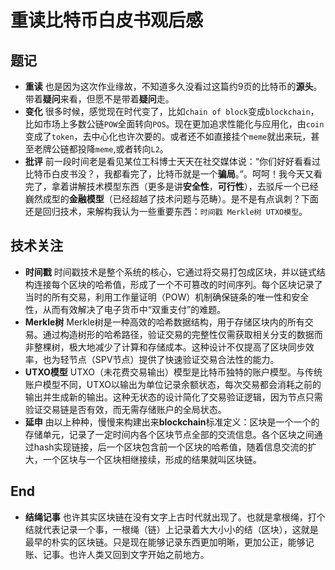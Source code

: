 # 重读比特币白皮书观后感

## 题记
* **重读** 也是因为这次作业缘故，不知道多久没看过这篇约9页的比特币的**源头**。带着**疑问**来看，但愿不是带着**疑问**走。
* **变化** 很多时候，感觉现在时代变了，比如`chain of block`变成`blockchain`，比如市场上多数公链`POW`全面转向`POS`。现在更加追求性能化与应用化，由`coin`变成了`token`，去中心化也许次要的。或者还不如直接挂个`meme`就出来玩，甚至老牌公链都投降`meme`,或者转向`L2`。
* **批评** 前一段时间老是看见某位工科博士天天在社交媒体说：“你们好好看看过比特币白皮书没？，我都看完了，比特币就是一个**骗局**。”。呵呵！我今天又看完了，拿着讲解技术模型东西（更多是讲**安全性**，**可行性**），去驳斥一个已经巍然成型的**金融模型**（已经超越了技术问题与范畴）。是不是有点讽刺？下面还是回归技术，来解构我认为一些重要东西：`时间戳 Merkle树 UTXO模型`。

## 技术关注
* **时间戳** 时间戳技术是整个系统的核心，它通过将交易打包成区块，并以链式结构连接每个区块的哈希值，形成了一个不可篡改的时间序列。每个区块记录了当时的所有交易，利用工作量证明（POW）机制确保链条的唯一性和安全性，从而有效解决了电子货币中“双重支付”的难题。
* **Merkle树** Merkle树是一种高效的哈希数据结构，用于存储区块内的所有交易。通过构造树形的哈希路径，验证交易的完整性仅需获取相关分支的数据而非整棵树，极大地减少了计算和存储成本。这种设计不仅提高了区块同步效率，也为轻节点（SPV节点）提供了快速验证交易合法性的能力。
* **UTXO模型** UTXO（未花费交易输出）模型是比特币独特的账户模型。与传统账户模型不同，UTXO以输出为单位记录余额状态，每次交易都会消耗之前的输出并生成新的输出。这种无状态的设计简化了交易验证逻辑，因为节点只需验证交易链是否有效，而无需存储账户的全局状态。
* **延申** 由以上种种，慢慢来构建出来**blockchain**标准定义：区块是一个一个的存储单元，记录了一定时间内各个区块节点全部的交流信息。各个区块之间通过hash实现链接，后一个区块包含前一个区块的哈希值，随着信息交流的扩大，一个区块与一个区块相继接续，形成的结果就叫区块链。

## End
* **结绳记事** 也许其实区块链在没有文字上古时代就出现了。也就是拿根绳，打个结就代表记录一个事，一根绳（链）上记录着大大小小的结（区块），这就是最早的朴实的区块链。只是现在能够记录东西更加明晰，更加公正，能够记账、记事。也许人类又回到文字开始之前地方。
